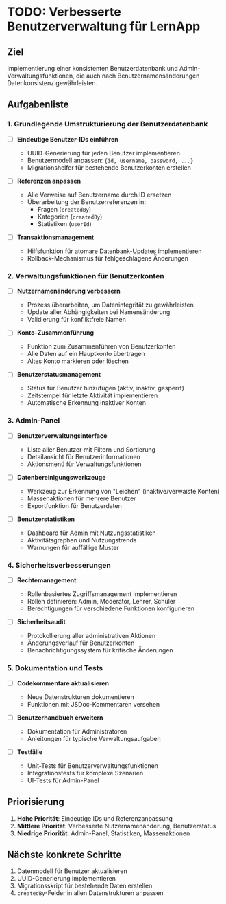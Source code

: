 # TODO: Verbesserte Benutzerverwaltung für LernApp

## Ziel
Implementierung einer konsistenten Benutzerdatenbank und Admin-Verwaltungsfunktionen, die auch nach Benutzernamensänderungen Datenkonsistenz gewährleisten.

## Aufgabenliste

### 1. Grundlegende Umstrukturierung der Benutzerdatenbank

- [ ] **Eindeutige Benutzer-IDs einführen**
  - UUID-Generierung für jeden Benutzer implementieren
  - Benutzermodell anpassen: `{id, username, password, ...}`
  - Migrationshelfer für bestehende Benutzerkonten erstellen

- [ ] **Referenzen anpassen**
  - Alle Verweise auf Benutzername durch ID ersetzen
  - Überarbeitung der Benutzerreferenzen in:
    - Fragen (`createdBy`)
    - Kategorien (`createdBy`)
    - Statistiken (`userId`)

- [ ] **Transaktionsmanagement**
  - Hilfsfunktion für atomare Datenbank-Updates implementieren
  - Rollback-Mechanismus für fehlgeschlagene Änderungen

### 2. Verwaltungsfunktionen für Benutzerkonten

- [ ] **Nutzernamenänderung verbessern**
  - Prozess überarbeiten, um Datenintegrität zu gewährleisten
  - Update aller Abhängigkeiten bei Namensänderung
  - Validierung für konfliktfreie Namen

- [ ] **Konto-Zusammenführung**
  - Funktion zum Zusammenführen von Benutzerkonten
  - Alle Daten auf ein Hauptkonto übertragen
  - Altes Konto markieren oder löschen

- [ ] **Benutzerstatusmanagement**
  - Status für Benutzer hinzufügen (aktiv, inaktiv, gesperrt)
  - Zeitstempel für letzte Aktivität implementieren
  - Automatische Erkennung inaktiver Konten

### 3. Admin-Panel

- [ ] **Benutzerverwaltungsinterface**
  - Liste aller Benutzer mit Filtern und Sortierung
  - Detailansicht für Benutzerinformationen
  - Aktionsmenü für Verwaltungsfunktionen

- [ ] **Datenbereinigungswerkzeuge**
  - Werkzeug zur Erkennung von "Leichen" (inaktive/verwaiste Konten)
  - Massenaktionen für mehrere Benutzer
  - Exportfunktion für Benutzerdaten

- [ ] **Benutzerstatistiken**
  - Dashboard für Admin mit Nutzungsstatistiken
  - Aktivitätsgraphen und Nutzungstrends
  - Warnungen für auffällige Muster

### 4. Sicherheitsverbesserungen

- [ ] **Rechtemanagement**
  - Rollenbasiertes Zugriffsmanagement implementieren
  - Rollen definieren: Admin, Moderator, Lehrer, Schüler
  - Berechtigungen für verschiedene Funktionen konfigurieren

- [ ] **Sicherheitsaudit**
  - Protokollierung aller administrativen Aktionen
  - Änderungsverlauf für Benutzerkonten
  - Benachrichtigungssystem für kritische Änderungen

### 5. Dokumentation und Tests

- [ ] **Codekommentare aktualisieren**
  - Neue Datenstrukturen dokumentieren
  - Funktionen mit JSDoc-Kommentaren versehen

- [ ] **Benutzerhandbuch erweitern**
  - Dokumentation für Administratoren
  - Anleitungen für typische Verwaltungsaufgaben

- [ ] **Testfälle**
  - Unit-Tests für Benutzerverwaltungsfunktionen
  - Integrationstests für komplexe Szenarien
  - UI-Tests für Admin-Panel

## Priorisierung

1. **Hohe Priorität**: Eindeutige IDs und Referenzanpassung
2. **Mittlere Priorität**: Verbesserte Nutzernamenänderung, Benutzerstatus
3. **Niedrige Priorität**: Admin-Panel, Statistiken, Massenaktionen

## Nächste konkrete Schritte

1. Datenmodell für Benutzer aktualisieren
2. UUID-Generierung implementieren
3. Migrationsskript für bestehende Daten erstellen
4. `createdBy`-Felder in allen Datenstrukturen anpassen
